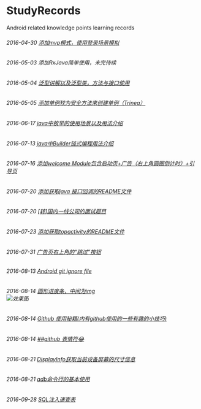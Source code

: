 # StudyRecords

Android related knowledge points learning records
###### 2016-04-30 [添加mvp模式，使用登录场景模拟](http://blog.csdn.net/lmj623565791/article/details/46596109)
###### 2016-05-03 添加RxJava简单使用，未完待续
###### 2016-05-04 [泛型讲解以及泛型类，方法与接口使用](https://github.com/ZQiang94/StudyRecords/blob/master/other/src/main/java/com/other/generic/read.md)
###### 2016-05-05 [添加单例较为安全方法来创建单例（Trinea）](https://github.com/ZQiang94/StudyRecords/blob/master/other%2Fsrc%2Fmain%2Fjava%2Fcom%2Fother%2Fsingleton%2Freadme.md)
###### 2016-06-17 [java中枚举的使用场景以及用法介绍](https://github.com/ZQiang94/StudyRecords/blob/master/other/src/main/java/com/other/e/README.md)
###### 2016-07-13 [java中Builder链式编程用法介绍](https://github.com/ZQiang94/StudyRecords/blob/master/other/src/main/java/com/other/builder/README.md)
###### 2016-07-16 [添加welcome Module包含启动页+广告（右上角圆圈倒计时）+引导页](https://github.com/ZQiang94/StudyRecords/tree/master/Welcome)
###### 2016-07-20 [添加获取java 接口回调的README文件](https://github.com/ZQiang94/StudyRecords/blob/master/other/src/main/java/com/other/Java%E6%8E%A5%E5%8F%A3%E5%9B%9E%E8%B0%83%E7%AE%80%E5%8D%95%E4%BD%BF%E7%94%A8.md)
###### 2016-07-20 [[转]国内一线公司的面试题目](https://github.com/ZQiang94/StudyRecords/blob/master/other/src/main/java/com/other/README_%E5%9B%BD%E5%86%85%E4%B8%80%E7%BA%BF%E5%85%AC%E5%8F%B8%E9%9D%A2%E8%AF%95%E9%A2%98%E7%9B%AE.md)
###### 2016-07-23 [添加获取topactivity的README文件](https://github.com/ZQiang94/StudyRecords/blob/master/other/src/main/java/com/other/currentactivity/%E8%8E%B7%E5%8F%96%E6%A0%88%E9%A1%B6ActivityName.md)
###### 2016-07-31 [广告页右上角的“跳过”按钮](https://github.com/ZQiang94/StudyRecords/blob/master/costomview/src/main/java/wechatedit/com/costomview/roundview/README.md)
###### 2016-08-13 [Android git ignore file](https://github.com/github/gitignore/blob/master/Android.gitignore)
###### 2016-08-14 [圆形进度条，中间为img](https://github.com/ZQiang94/StudyRecords/blob/master/costomview/src/main/java/wechatedit/com/costomview/roundview/README.md)<br>![效果图](https://github.com/ZQiang94/StudyRecords/blob/master/costomview/src/main/res/mipmap-xhdpi/gif_00.gif "效果图")
###### 2016-08-14 [Github 使用秘籍(内有github使用的一些有趣的小技巧)](http://www.kancloud.cn/thinkphp/github-tips/37873)
###### 2016-08-14 [##github 表情符:joy:](http://www.webpagefx.com/tools/emoji-cheat-sheet/)
###### 2016-08-21 [DisplayInfo获取当前设备屏幕的尺寸信息](https://github.com/ZQiang94/DisplayInfo)
###### 2016-08-21 [adb命令行的基本使用](https://github.com/ZQiang94/StudyRecords/blob/master/other/src/main/java/com/other/adb%20%E5%91%BD%E4%BB%A4%E8%A1%8C%E7%9A%84%E4%BD%BF%E7%94%A8%E8%AE%B0%E5%BD%95.md)
###### 2016-09-28 [SQL注入速查表](https://github.com/ZQiang94/StudyRecords/blob/master/SQL.md)
